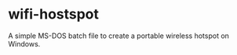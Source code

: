 wifi-hostspot
=============

A simple MS-DOS batch file to create a portable wireless hotspot on Windows.

